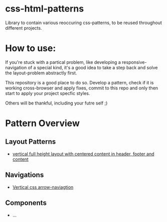 css-html-patterns
=================
Library to contain various reoccuring css-patterns, to be reused throughout different projects.

# How to use:
If you're stuck with a partical problem, like developing a responsive-navigation of a special kind, it's a good idea to take a step back and solve the layout-problem abstractly first.

This repository is a good place to do so. Develop a pattern, check if it is working cross-browser and apply fixes, commit to this repo and only then start to apply your project specfic styles.

Others will be thankful, including your futre self ;)

# Pattern Overview
## Layout Patterns
* [vertical full height layout with centered content in header, footer and content](http://codepen.io/johannesjo/pen/bmlnD)
## Navigations
* [Vertical css arrow-naviagtion](http://codepen.io/johannesjo/pen/dwnfa)
## Components
* ...
